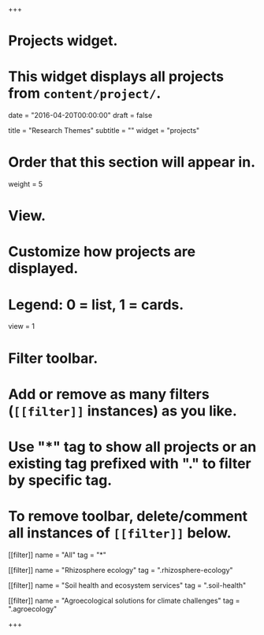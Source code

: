 +++
# Projects widget.
# This widget displays all projects from `content/project/`.

date = "2016-04-20T00:00:00"
draft = false

title = "Research Themes"
subtitle = ""
widget = "projects"

# Order that this section will appear in.
weight = 5

# View.
# Customize how projects are displayed.
# Legend: 0 = list, 1 = cards.
view = 1

# Filter toolbar.
# Add or remove as many filters (`[[filter]]` instances) as you like.
# Use "*" tag to show all projects or an existing tag prefixed with "." to filter by specific tag.
# To remove toolbar, delete/comment all instances of `[[filter]]` below.
[[filter]]
  name = "All"
  tag = "*"
  
[[filter]]
  name = "Rhizosphere ecology"
  tag = ".rhizosphere-ecology"

[[filter]]
  name = "Soil health and ecosystem services"
  tag = ".soil-health"

[[filter]]
  name = "Agroecological solutions for climate challenges"
  tag = ".agroecology"

+++

